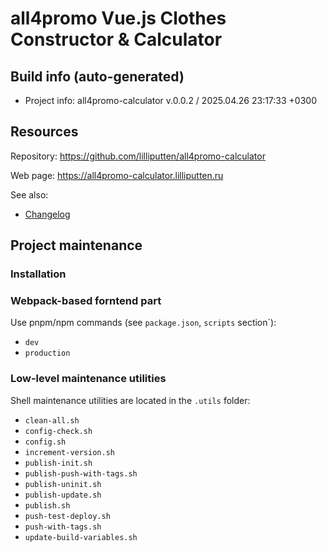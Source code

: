 <!--
 @since 2025.04.15, 18:17
 @changed 2025.04.15, 18:17
-->

# all4promo Vue.js Clothes Constructor & Calculator

## Build info (auto-generated)

- Project info: all4promo-calculator v.0.0.2 / 2025.04.26 23:17:33 +0300

## Resources

Repository: https://github.com/lilliputten/all4promo-calculator

Web page: https://all4promo-calculator.lilliputten.ru

See also:

- [Changelog](CHANGELOG.md)

## Project maintenance

### Installation

### Webpack-based forntend part

Use pnpm/npm commands (see `package.json`, `scripts` section`):

- `dev`
- `production`

### Low-level maintenance utilities

Shell maintenance utilities are located in the `.utils` folder:

- `clean-all.sh`
- `config-check.sh`
- `config.sh`
- `increment-version.sh`
- `publish-init.sh`
- `publish-push-with-tags.sh`
- `publish-uninit.sh`
- `publish-update.sh`
- `publish.sh`
- `push-test-deploy.sh`
- `push-with-tags.sh`
- `update-build-variables.sh`
